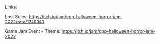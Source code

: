 Links:

Lost Soles:
https://itch.io/jam/cpp-halloween-horror-jam-2022/rate/1749393

Game Jam Event + Theme:
https://itch.io/jam/cpp-halloween-horror-jam-2022

